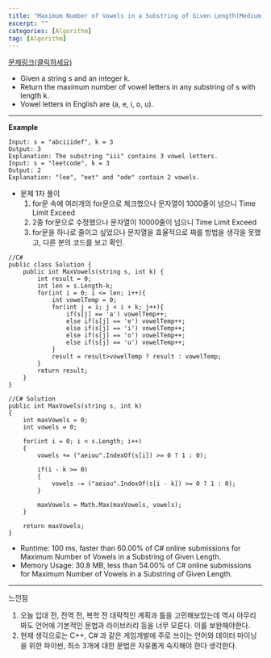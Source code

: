 ```yaml
---
title: "Maximum Number of Vowels in a Substring of Given Length(Medium)"
excerpt: ""
categories: [Algorithm]
tag: [Algorithm]
---
```

[문제링크(클릭하세요)](https://leetcode.com/problems/maximum-number-of-vowels-in-a-substring-of-given-length/)
+ Given a string s and an integer k.
+ Return the maximum number of vowel letters in any substring of s with length k.
+ Vowel letters in English are (a, e, i, o, u).
---
**Example**

```
Input: s = "abciiidef", k = 3
Output: 3
Explanation: The substring "iii" contains 3 vowel letters.
Input: s = "leetcode", k = 3
Output: 2
Explanation: "lee", "eet" and "ode" contain 2 vowels.
```

+ 문제 1차 풀이
  1. for문  속에 여러개의 for문으로 체크했으나 문자열이 1000줄이 넘으니 Time Limit Exceed
  2. 2중 for문으로 수정했으나 문자열이 10000줄이 넘으니 Time Limit Exceed
  3. for문을 하나로 줄이고 싶었으나 문자열을 효율적으로 짜를 방법을 생각을 못했고, 다른 분의 코드를 보고 확인.
```
//C#
public class Solution {
    public int MaxVowels(string s, int k) {
        int result = 0;
        int len = s.Length-k;
        for(int i = 0; i <= len; i++){
            int vowelTemp = 0;
            for(int j = i; j < i + k; j++){
                if(s[j] == 'a') vowelTemp++;
                else if(s[j] == 'e') vowelTemp++;
                else if(s[j] == 'i') vowelTemp++;
                else if(s[j] == 'o') vowelTemp++;
                else if(s[j] == 'u') vowelTemp++;
            }
            result = result>vowelTemp ? result : vowelTemp;
        }
        return result;
    }
}

//C# Solution
public int MaxVowels(string s, int k) 
{
	int maxVowels = 0;
	int vowels = 0;

	for(int i = 0; i < s.Length; i++)
	{
		vowels += ("aeiou".IndexOf(s[i]) >= 0 ? 1 : 0);

		if(i - k >= 0)
		{
			vowels -= ("aeiou".IndexOf(s[i - k]) >= 0 ? 1 : 0);                
		}

		maxVowels = Math.Max(maxVowels, vowels);
	}

	return maxVowels;
}
```
+ Runtime: 100 ms, faster than 60.00% of C# online submissions for Maximum Number of Vowels in a Substring of Given Length.
+ Memory Usage: 30.8 MB, less than 54.00% of C# online submissions for Maximum Number of Vowels in a Substring of Given Length.

---
느낀점
  1. 오늘 입대 전, 전역 전, 복학 전 대략적인 계획과 틀을 고민해보았는데 역시 아무리 봐도 언어에 기본적인 문법과 라이브러리 등을 너무 모른다. 이를 보완해야한다.
  2. 현재 생각으로는 C++, C# 과 같은 게임개발에 주로 쓰이는 언어와 데이터 마이닝을 위한 파이썬, 최소 3개에 대한 문법은 자유롭게 숙지해야 한다 생각한다. 